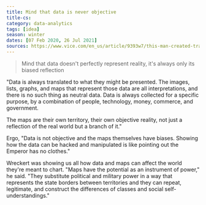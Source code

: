 ```yaml
---
title: Mind that data is never objective
title-cs: 
category: data-analytics
tags: [idea]
season: winter
dates: [07 Feb 2020, 26 Jul 2021]
sources: https://www.vice.com/en_us/article/9393w7/this-man-created-traffic-jams-on-google-maps-using-a-red-wagon-full-of-phones
---
```


> Mind that data doesn't perfectly represent reality, it's always only its biased reflection

"Data is always translated to what they might be presented. The images, lists, graphs, and maps that represent those data are all interpretations, and there is no such thing as neutral data. Data is always collected for a specific purpose, by a combination of people, technology, money, commerce, and government.

The maps are their own territory, their own objective reality, not just a reflection of the real world but a branch of it."

Ergo, "Data is not objective and the maps themselves have biases. Showing how the data can be hacked and manipulated is like pointing out the Emperor has no clothes."

Wreckert was showing us all how data and maps can affect the world they're meant to chart. "Maps have the potential as an instrument of power," he said. "They substitute political and military power in a way that represents the state borders between territories and they can repeat, legitimate, and construct the differences of classes and social self-understandings."